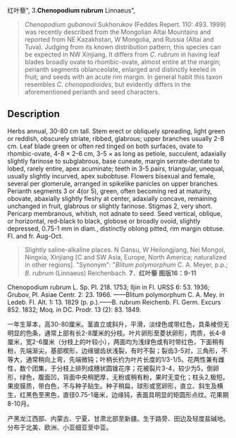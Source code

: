 红叶藜",
3.**Chenopodium rubrum** Linnaeus",

> *Chenopodium* *gubanovii* Sukhorukov (Feddes Repert. 110: 493. 1999) was recently described from the Mongolian Altai Mountains and reported from NE Kazakhstan, W Mongolia, and Russia (Altai and Tuva). Judging from its known distribution pattern, this species can be expected in NW Xinjiang. It differs from *C*. *rubrum* in having leaf blades broadly ovate to rhombic-ovate, almost entire at the margin; perianth segments oblanceolate, enlarged and distinctly keeled in fruit; and seeds with an acute rim margin. In general habit this taxon resembles *C*. *chenopodioides*, but evidently differs in the aforementioned perianth and seed characters.

## Description
Herbs annual, 30-80 cm tall. Stem erect or obliquely spreading, light green or reddish, obscurely striate, ribbed, glabrous; upper branches usually 2-8 cm. Leaf blade green or often red tinged on both surfaces, ovate to rhombic-ovate, 4-8 × 2-6 cm, 3-5 × as long as petiole, succulent, adaxially slightly farinose to subglabrous, base cuneate, margin serrate-dentate to lobed, rarely entire, apex acuminate; teeth in 3-5 pairs, triangular, unequal, usually slightly incurved, apex subobtuse. Flowers bisexual and female, several per glomerule, arranged in spikelike panicles on upper branches. Perianth segments 3 or 4(or 5), green, often becoming red at maturity, obovate, abaxially slightly fleshy at center, adaxially concave, remaining unchanged in fruit, glabrous or slightly farinose. Stigmas 2, very short. Pericarp membranous, whitish, not adnate to seed. Seed vertical, oblique, or horizontal, red-black to black, globose or broadly ovoid, slightly depressed, 0.75-1 mm in diam., distinctly oblong pitted, rim margin obtuse. Fl. and fr. Aug-Oct.

> Slightly saline-alkaline places. N Gansu, W Heilongjiang, Nei Mongol, Ningxia, Xinjiang [C and SW Asia, Europe, North America; naturalized in other regions].
  "Synonym": "*Blitum* *polymorphum* C. A. Meyer, p.p.; *B*. *rubrum* (Linnaeus) Reichenbach.
**7．红叶藜 图版16：9-11**

Chenopodium rubrum L. Sp. Pl. 218. 1753; Iljin in Fl. URSS 6: 53. 1936; Grubov, Pl. Asiae Centr. 2: 23. 1966. ——Blitum polymorphum C. A. Mey. in Ledeb. Fl. Alt. 1: 13. 1829 (p. p.).——B. rubrum Reichenb. Fl. Germ. Excurs 852. 1832; Moq. in DC. Prodr. 13 (2): 83. 1849.

一年生草本，高30-80厘米。茎直立或斜升，平滑，淡绿色或带红色，具条棱但无明显的色条，通常上部有长2-8厘米的分枝。叶片卵形至菱状卵形，肉质，长4-8厘米，宽2-6厘米（分枝上的叶较小），两面均为浅绿色或有时带红色，下面稍有粉，先端渐尖，基部楔形，边缘锯齿状浅裂，有时不裂；裂齿3-5对，三角形，不等大，通常稍向上弯，先端微钝；叶柄长约为叶片长度的1/3-1/5。花两性兼有雌性，数个团集，于分枝上排列成穗状圆锥花序；花被裂片3-4，较少为5，倒卵形，绿色，腹面凹，背面中央稍肥厚，无粉或稍有粉，果时无变化；柱头2,极短。果皮膜质，带白色，不与种子贴生。种子稍扁，球形或宽卵形，直立、斜生及横生，红黑色至黑色，直径0.75-1毫米，边缘钝，表面具明显的矩圆形点纹。花果期8-10月。

产黑龙江西部、内蒙古、宁夏、甘肃北部至新疆。生于路旁、田边及轻度盐碱地。分布于北美、欧洲、小亚细亚至中亚。
